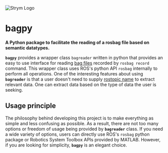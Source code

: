 <img src="https://raw.githubusercontent.com/jmscslgroup/bagpy/master/banner_bagpy.png" alt="Strym Logo" align="center"/>


# bagpy
__A Python package to facilitate the reading of a rosbag file based on semantic datatypes.__

__`bagpy`__ provides a wrapper class `bagreader` written in python that provides an easy to use interface for reading 
[bag files](http://wiki.ros.org/Bags) recorded by `rosbag record` command. This wrapper class uses ROS's python API `rosbag`
internally to perform all operations. One of the interesting features about using __`bagreader`__ is that a user doesn't 
need to supply [rostopic name](http://wiki.ros.org/rostopic) to extract relevant data. One can extract data based on the 
type of data the user is seeking.

## Usage principle
The philosophy behind developing this project is to make everything as simple and less confusing as possible. 
As a result, there are not too many options or freedom of usage being provided by __`bagreader`__ class. 
If you need a wide variety of options, users can directly use ROS's `rosbag` python package or 
Robotics System Toolbox APIs provided by MATLAB. However, if you are looking for simplicity, __`bagpy`__ is an
elegant choice.
